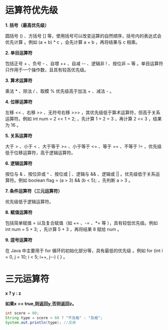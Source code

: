 # 运算符优先级

**1. 括号（最高优先级）**

圆括号 () 、方括号 [] 等，使用括号可以改变运算的自然顺序，括号内的表达式会优先计算 。例如 (a + b) * c ，会先计算 a + b ，再将结果与 c 相乘。

**2. 单目运算符**

包括正号 + 、负号 - 、自增 ++ 、自减 -- 、逻辑非 ! 、按位非 ~ 等 。单目运算符只作用于一个操作数，且具有较高优先级。

**3. 算术运算符**

乘法 * 、除法 / 、取模 % 优先级高于加法 + 、减法 - 。

**4. 位移运算符**

左移 << 、右移 >> 、无符号右移 >>> ，其优先级低于算术运算符，但高于关系运算符。例如 int num = 2 << 1 + 2; ，先计算 1 + 2 = 3 ，再计算 2 << 3 ，结果为 16 。

**5. 关系运算符**

大于 > 、小于 < 、大于等于 >= 、小于等于 <= 、等于 == 、不等于 != ，优先级低于位移运算符，高于逻辑运算符。

**6. 逻辑运算符**

按位与 & 、按位异或 ^ 、按位或 | 、逻辑与 && 、逻辑或 || 。优先级低于关系运算符。例如 boolean flag = (a > 3) && (b < 5); ，先判断 a > 3 。

**7. 条件运算符（三元运算符）**

优先级低于逻辑运算符。

**8. 赋值运算符**

包括简单赋值 = 以及复合赋值（如 += 、-= 、*= 等 ），具有较低优先级。例如 int num = 5 + 3; ，先计算 5 + 3 ，再将结果 8 赋给 num 。

**9. 逗号运算符**

在 Java 中主要用于 for 循环的初始化部分等，具有最低的优先级 。例如 for (int i = 0, j = 10; i < 5; i++, j--) { } 。


# 三元运算符
 **x ? y : z**

 **如果x == true,则返回y,否则返回z。**

 ```java
 int score = 80;
 String type = score < 60 ? "不及格" : "及格";
 System.out.println(type); //及格
 ```